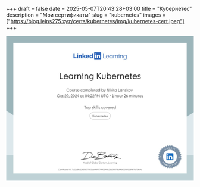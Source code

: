 +++ 
draft = false
date = 2025-05-07T20:43:28+03:00
title = "Кубернетес"
description = "Мои сертификаты"
slug = "kubernetes" 
images = ["https://blog.leins275.xyz/certs/kubernetes/img/kubernetes-cert.jpeg"]
+++

[![Сертификат картинкой](img/kubernetes-cert.jpeg)](https://lnkd.in/dquDQYE5)
